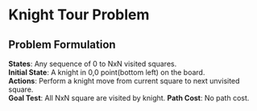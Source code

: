 # Knight Tour Problem

## Problem Formulation
  **States**: Any sequence of 0 to NxN visited squares.  
  **Initial State**: A knight in 0,0 point(bottom left) on the board.  
  **Actions**: Perform a knight move from current square to next unvisited square.  
  **Goal Test**: All NxN square are visited by knight. 
  **Path Cost**: No path cost.
  

